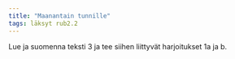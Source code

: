 ```yaml
---
title: "Maanantain tunnille"
tags: läksyt rub2.2
---
```


Lue ja suomenna teksti 3 ja tee siihen liittyvät harjoitukset 1a ja b.